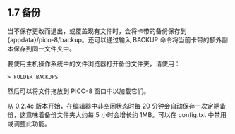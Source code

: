 ## 1.7 备份

当不保存更改而退出，或覆盖现有文件时，会将卡带的备份保存到 {appdata}/pico-8/backup。还可以通过输入 BACKUP 命令将当前卡带的额外副本保存到同一文件夹中。

要使用主机操作系统中的文件浏览器打开备份文件夹，请使用：

```
> FOLDER BACKUPS  
```

然后可以将文件拖放到 PICO-8 窗口中以加载它们。

从 0.2.4c 版本开始，在编辑器中非空闲状态时每 20 分钟会自动保存一次定期备份，这意味着备份文件夹大约每 5 小时会增长约 1MB。可以在 config.txt 中禁用或调整此功能。